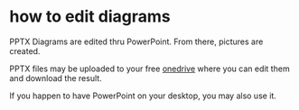 # how to edit diagrams

PPTX Diagrams are edited thru PowerPoint. From there, pictures are created.  

PPTX files may be uploaded to your free [onedrive](https://onedrive.com) where you can edit them and download the result.

If you happen to have PowerPoint on your desktop, you may also use it. 

